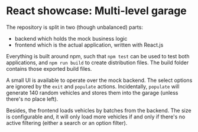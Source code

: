 React showcase: Multi-level garage
==================================

The repository is split in two (though unbalanced) parts:

- backend which holds the mock business logic
- frontend which is the actual application, written with React.js

Everything is built around npm, such that `npm test` can be used to test both applications, and
`npm run build` to create distribution files. The build folder contains those exported build
files.


A small UI is available to operate over the mock backend. The select options are ignored by the
`exit` and `populate` actions. Incidentally, `populate` will generate 140 random vehicles and stores
them into the garage (unless there's no place left).

Besides, the frontend loads vehicles by batches from the backend. The size is configurable and,
it will only load more vehicles if and only if there's no active filtering (either a search or
an option filter). 
